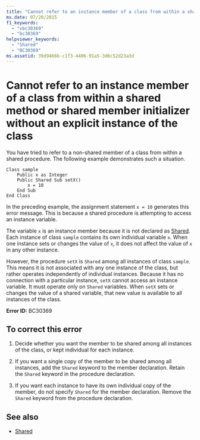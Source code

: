 ```yaml
---
title: "Cannot refer to an instance member of a class from within a shared method or shared member initializer without an explicit instance of the class"
ms.date: 07/20/2015
f1_keywords: 
  - "vbc30369"
  - "bc30369"
helpviewer_keywords: 
  - "Shared"
  - "BC30369"
ms.assetid: 39d9466b-c1f3-4406-91a5-3d6c52d23a3d
---
```

# Cannot refer to an instance member of a class from within a shared method or shared member initializer without an explicit instance of the class
You have tried to refer to a non-shared member of a class from within a shared procedure. The following example demonstrates such a situation.  
  
```  
Class sample  
    Public x as Integer  
    Public Shared Sub setX()  
        x = 10  
    End Sub  
End Class  
```  
  
 In the preceding example, the assignment statement `x = 10` generates this error message. This is because a shared procedure is attempting to access an instance variable.  
  
 The variable `x` is an instance member because it is not declared as [Shared](../../../visual-basic/language-reference/modifiers/shared.md). Each instance of class `sample` contains its own individual variable `x`. When one instance sets or changes the value of `x`, it does not affect the value of `x` in any other instance.  
  
 However, the procedure `setX` is `Shared` among all instances of class `sample`. This means it is not associated with any one instance of the class, but rather operates independently of individual instances. Because it has no connection with a particular instance, `setX` cannot access an instance variable. It must operate only on `Shared` variables. When `setX` sets or changes the value of a shared variable, that new value is available to all instances of the class.  
  
 **Error ID:** BC30369  
  
## To correct this error  
  
1.  Decide whether you want the member to be shared among all instances of the class, or kept individual for each instance.  
  
2.  If you want a single copy of the member to be shared among all instances, add the `Shared` keyword to the member declaration. Retain the `Shared` keyword in the procedure declaration.  
  
3.  If you want each instance to have its own individual copy of the member, do not specify `Shared` for the member declaration. Remove the `Shared` keyword from the procedure declaration.  
  
## See also
- [Shared](../../../visual-basic/language-reference/modifiers/shared.md)
